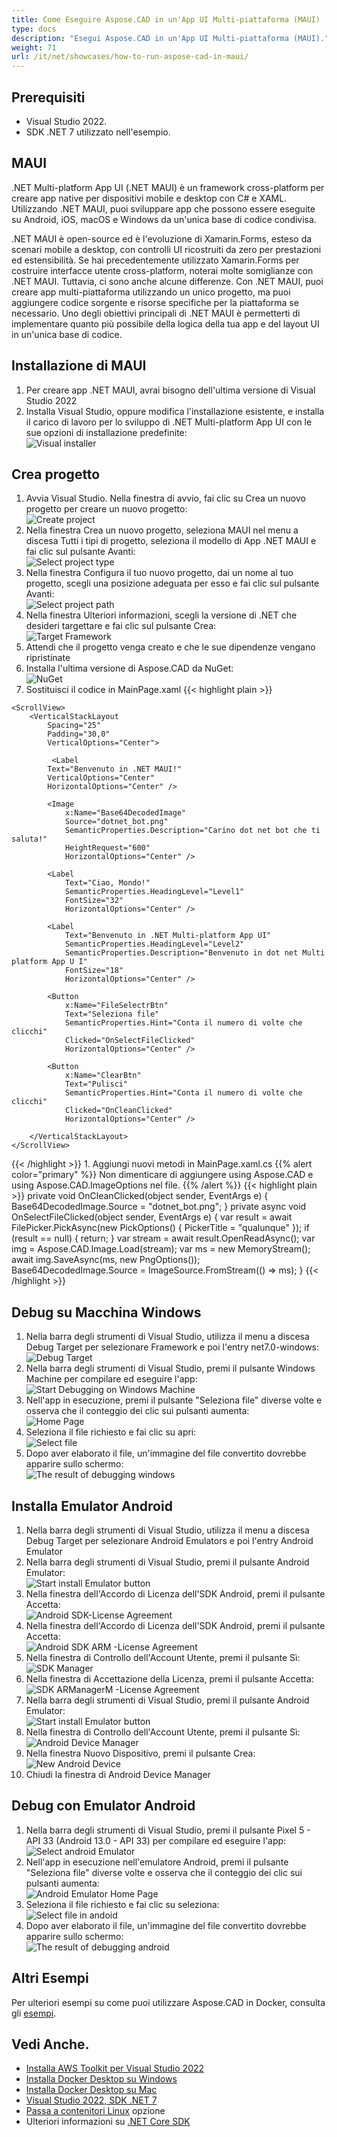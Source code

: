```yaml
---
title: Come Eseguire Aspose.CAD in un'App UI Multi-piattaforma (MAUI)
type: docs
description: "Esegui Aspose.CAD in un'App UI Multi-piattaforma (MAUI)."
weight: 71
url: /it/net/showcases/how-to-run-aspose-cad-in-maui/
---
```


## Prerequisiti
- Visual Studio 2022.
- SDK .NET 7 utilizzato nell'esempio.


## MAUI

.NET Multi-platform App UI (.NET MAUI) è un framework cross-platform per creare app native per dispositivi mobile e desktop con C# e XAML.
Utilizzando .NET MAUI, puoi sviluppare app che possono essere eseguite su Android, iOS, macOS e Windows da un'unica base di codice condivisa.

.NET MAUI è open-source ed è l'evoluzione di Xamarin.Forms, esteso da scenari mobile a desktop, con controlli UI ricostruiti da zero per prestazioni ed estensibilità.
Se hai precedentemente utilizzato Xamarin.Forms per costruire interfacce utente cross-platform, noterai molte somiglianze con .NET MAUI.
Tuttavia, ci sono anche alcune differenze.
Con .NET MAUI, puoi creare app multi-piattaforma utilizzando un unico progetto, ma puoi aggiungere codice sorgente e risorse specifiche per la piattaforma se necessario.
Uno degli obiettivi principali di .NET MAUI è permetterti di implementare quanto più possibile della logica della tua app e del layout UI in un'unica base di codice.


## Installazione di MAUI

1. Per creare app .NET MAUI, avrai bisogno dell'ultima versione di Visual Studio 2022
1. Installa Visual Studio, oppure modifica l'installazione esistente, e installa il carico di lavoro per lo sviluppo di .NET Multi-platform App UI con le sue opzioni di installazione predefinite:<br>
![Visual installer](/cad/_assets/showcases/maui/visual-installer.png)


## Crea progetto

1. Avvia Visual Studio. Nella finestra di avvio, fai clic su Crea un nuovo progetto per creare un nuovo progetto:<br>
![Create project](/cad/_assets/showcases/maui/create-project.png)<br>
1. Nella finestra Crea un nuovo progetto, seleziona MAUI nel menu a discesa Tutti i tipi di progetto, seleziona il modello di App .NET MAUI e fai clic sul pulsante Avanti:<br>
![Select project type](/cad/_assets/showcases/maui/select-project.png)<br>
1. Nella finestra Configura il tuo nuovo progetto, dai un nome al tuo progetto, scegli una posizione adeguata per esso e fai clic sul pulsante Avanti:<br>
![Select project path](/cad/_assets/showcases/maui/select-project-path.png)<br>
1. Nella finestra Ulteriori informazioni, scegli la versione di .NET che desideri targettare e fai clic sul pulsante Crea:<br>
![Target Framework](/cad/_assets/showcases/maui/select-framework.png)<br>
1. Attendi che il progetto venga creato e che le sue dipendenze vengano ripristinate
1. Installa l'ultima versione di Aspose.CAD da NuGet:<br>
![NuGet](/cad/_assets/showcases/maui/nuget.png)<br>
1. Sostituisci il codice in MainPage.xaml
{{< highlight plain >}}
<?xml version="1.0" encoding="utf-8" ?>
<ContentPage xmlns="http://schemas.microsoft.com/dotnet/2021/maui"
             xmlns:x="http://schemas.microsoft.com/winfx/2009/xaml"
             x:Class="MauiApp1.MainPage">

    <ScrollView>
        <VerticalStackLayout
            Spacing="25"
            Padding="30,0"
            VerticalOptions="Center">

             <Label 
            Text="Benvenuto in .NET MAUI!"
            VerticalOptions="Center" 
            HorizontalOptions="Center" />

            <Image
                x:Name="Base64DecodedImage"
                Source="dotnet_bot.png"
                SemanticProperties.Description="Carino dot net bot che ti saluta!"
                HeightRequest="600"
                HorizontalOptions="Center" />

            <Label
                Text="Ciao, Mondo!"
                SemanticProperties.HeadingLevel="Level1"
                FontSize="32"
                HorizontalOptions="Center" />

            <Label
                Text="Benvenuto in .NET Multi-platform App UI"
                SemanticProperties.HeadingLevel="Level2"
                SemanticProperties.Description="Benvenuto in dot net Multi platform App U I"
                FontSize="18"
                HorizontalOptions="Center" />

            <Button
                x:Name="FileSelectrBtn"
                Text="Seleziona file"
                SemanticProperties.Hint="Conta il numero di volte che clicchi"
                Clicked="OnSelectFileClicked"
                HorizontalOptions="Center" />

            <Button
                x:Name="ClearBtn"
                Text="Pulisci"
                SemanticProperties.Hint="Conta il numero di volte che clicchi"
                Clicked="OnCleanClicked"
                HorizontalOptions="Center" />

        </VerticalStackLayout>
    </ScrollView>
</ContentPage>
{{< /highlight >}}
1. Aggiungi nuovi metodi in MainPage.xaml.cs
{{% alert color="primary" %}} 
Non dimenticare di aggiungere using Aspose.CAD e using Aspose.CAD.ImageOptions nel file.
{{% /alert %}}
{{< highlight plain >}}
private void OnCleanClicked(object sender, EventArgs e)
{
    Base64DecodedImage.Source = "dotnet_bot.png";
}
private async void OnSelectFileClicked(object sender, EventArgs e)
{
    var result = await FilePicker.PickAsync(new PickOptions()
    {
        PickerTitle = "qualunque"
    });
    if (result == null)
    {
        return;
    }
    var stream = await result.OpenReadAsync();
    var img = Aspose.CAD.Image.Load(stream);
    var ms = new MemoryStream();
    await img.SaveAsync(ms, new PngOptions());
    Base64DecodedImage.Source = ImageSource.FromStream(() => ms);
}
{{< /highlight >}}


## Debug su Macchina Windows

1. Nella barra degli strumenti di Visual Studio, utilizza il menu a discesa Debug Target per selezionare Framework e poi l'entry net7.0-windows:<br>
![Debug Target](/cad/_assets/showcases/maui/windows-mode.png)<br>
1. Nella barra degli strumenti di Visual Studio, premi il pulsante Windows Machine per compilare ed eseguire l'app:<br>
![Start Debugging on Windows Machine](/cad/_assets/showcases/maui/windows-start-debug.png)<br>
1. Nell'app in esecuzione, premi il pulsante "Seleziona file" diverse volte e osserva che il conteggio dei clic sui pulsanti aumenta:<br>
![Home Page](/cad/_assets/showcases/maui/windows-home-page.png)<br>
1. Seleziona il file richiesto e fai clic su apri:<br>
![Select file](/cad/_assets/showcases/maui/select-file.png)<br>
1. Dopo aver elaborato il file, un'immagine del file convertito dovrebbe apparire sullo schermo:<br>
![The result of debugging windows](/cad/_assets/showcases/maui/windows-result.png)


## Installa Emulator Android

1. Nella barra degli strumenti di Visual Studio, utilizza il menu a discesa Debug Target per selezionare Android Emulators e poi l'entry Android Emulator
1. Nella barra degli strumenti di Visual Studio, premi il pulsante Android Emulator:<br>
![Start install Emulator button](/cad/_assets/showcases/maui/start-install-emulator.png)<br>
1. Nella finestra dell'Accordo di Licenza dell'SDK Android, premi il pulsante Accetta:<br>
![Android SDK-License Agreement](/cad/_assets/showcases/maui/android-sdk-1.png)<br>
1. Nella finestra dell'Accordo di Licenza dell'SDK Android, premi il pulsante Accetta:<br>
![Android SDK ARM -License Agreement](/cad/_assets/showcases/maui/android-sdk-2.png)<br>
1. Nella finestra di Controllo dell'Account Utente, premi il pulsante Sì:<br>
![SDK Manager](/cad/_assets/showcases/maui/android-sdk-3.png)<br>
1. Nella finestra di Accettazione della Licenza, premi il pulsante Accetta:<br>
![SDK ARManagerM -License Agreement](/cad/_assets/showcases/maui/android-sdk-4.png)<br>
1. Nella barra degli strumenti di Visual Studio, premi il pulsante Android Emulator:<br>
![Start install Emulator button](/cad/_assets/showcases/maui/start-install-emulator.png)<br>
1. Nella finestra di Controllo dell'Account Utente, premi il pulsante Sì:<br>
![Android Device Manager](/cad/_assets/showcases/maui/android-device-manager.png)<br>
1. Nella finestra Nuovo Dispositivo, premi il pulsante Crea:<br>
![New Android Device](/cad/_assets/showcases/maui/android-new-device.png)<br>
1. Chiudi la finestra di Android Device Manager


## Debug con Emulator Android

1. Nella barra degli strumenti di Visual Studio, premi il pulsante Pixel 5 - API 33 (Android 13.0 - API 33) per compilare ed eseguire l'app:<br>
![Select android Emulator](/cad/_assets/showcases/maui/select-android-emulator.png)<br>
1. Nell'app in esecuzione nell'emulatore Android, premi il pulsante "Seleziona file" diverse volte e osserva che il conteggio dei clic sui pulsanti aumenta:<br>
![Android Emulator Home Page](/cad/_assets/showcases/maui/android-home-page.png)<br>
1. Seleziona il file richiesto e fai clic su seleziona:<br>
![Select file in andoid](/cad/_assets/showcases/maui/select-file-android.png)<br>
1. Dopo aver elaborato il file, un'immagine del file convertito dovrebbe apparire sullo schermo:<br>
![The result of debugging android](/cad/_assets/showcases/maui/android-result.png)


## Altri Esempi

Per ulteriori esempi su come puoi utilizzare Aspose.CAD in Docker, consulta gli [esempi](https://github.com/aspose-cad/Aspose.CAD-Documentation).


## Vedi Anche.

- [Installa AWS Toolkit per Visual Studio 2022](https://marketplace.visualstudio.com/items?itemName=AmazonWebServices.AWSToolkitforVisualStudio2022)
- [Installa Docker Desktop su Windows](https://docs.docker.com/docker-for-windows/install/)
- [Installa Docker Desktop su Mac](https://docs.docker.com/docker-for-mac/install/)
- [Visual Studio 2022, SDK .NET 7](https://docs.microsoft.com/en-us/dotnet/core/install/windows?tabs=net70#dependencies)
- [Passa a contenitori Linux](https://docs.docker.com/docker-for-windows/#switch-between-windows-and-linux-containers) opzione
- Ulteriori informazioni su [.NET Core SDK](https://hub.docker.com/_/microsoft-dotnet-sdk)
